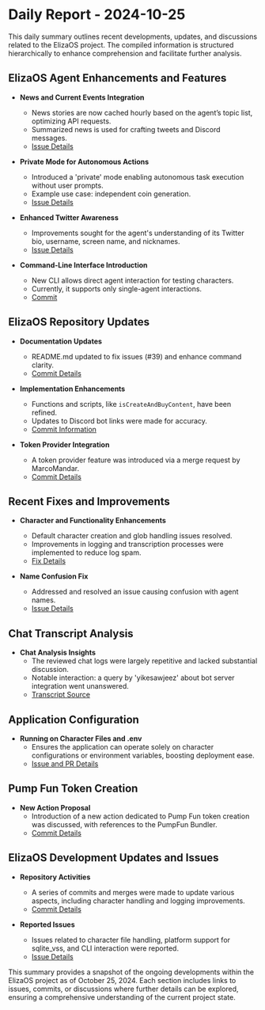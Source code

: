 # Daily Report - 2024-10-25

This daily summary outlines recent developments, updates, and discussions related to the ElizaOS project. The compiled information is structured hierarchically to enhance comprehension and facilitate further analysis.

## ElizaOS Agent Enhancements and Features

- **News and Current Events Integration**

  - News stories are now cached hourly based on the agent’s topic list, optimizing API requests.
  - Summarized news is used for crafting tweets and Discord messages.
  - [Issue Details](https://github.com/elizaOS/eliza/issues/26)

- **Private Mode for Autonomous Actions**

  - Introduced a 'private' mode enabling autonomous task execution without user prompts.
  - Example use case: independent coin generation.
  - [Issue Details](https://github.com/elizaOS/eliza/issues/29)

- **Enhanced Twitter Awareness**

  - Improvements sought for the agent's understanding of its Twitter bio, username, screen name, and nicknames.
  - [Issue Details](https://github.com/elizaOS/eliza/issues/27)

- **Command-Line Interface Introduction**
  - New CLI allows direct agent interaction for testing characters.
  - Currently, it supports only single-agent interactions.
  - [Commit](https://github.com/elizaOS/eliza/commit/eeeed7d804f7818411aefa20088379c7da3e4596)

## ElizaOS Repository Updates

- **Documentation Updates**

  - README.md updated to fix issues (#39) and enhance command clarity.
  - [Commit Details](https://github.com/elizaOS/eliza/commit/24af1c5dcea72cad241f650b74b80bb36bcb3200)

- **Implementation Enhancements**

  - Functions and scripts, like `isCreateAndBuyContent`, have been refined.
  - Updates to Discord bot links were made for accuracy.
  - [Commit Information](https://github.com/elizaOS/eliza/commit/bda7386589572a342e55070633f31e2e57f01158)

- **Token Provider Integration**
  - A token provider feature was introduced via a merge request by MarcoMandar.
  - [Commit Details](https://github.com/elizaOS/eliza/commit/2988d68a7d5160ab5dee22f10c77dcb5dfc523c0)

## Recent Fixes and Improvements

- **Character and Functionality Enhancements**

  - Default character creation and glob handling issues resolved.
  - Improvements in logging and transcription processes were implemented to reduce log spam.
  - [Fix Details](https://github.com/elizaOS/eliza/commit/2117ade29e81769f1e4ac4d08644fdd419e133bb)

- **Name Confusion Fix**
  - Addressed and resolved an issue causing confusion with agent names.
  - [Issue Details](https://github.com/elizaOS/eliza/issues/32)

## Chat Transcript Analysis

- **Chat Analysis Insights**
  - The reviewed chat logs were largely repetitive and lacked substantial discussion.
  - Notable interaction: a query by 'yikesawjeez' about bot server integration went unanswered.
  - [Transcript Source](https://discord.com/channels/1253563208833433701/1326603270893867064)

## Application Configuration

- **Running on Character Files and .env**
  - Ensures the application can operate solely on character configurations or environment variables, boosting deployment ease.
  - [Issue and PR Details](https://github.com/elizaOS/eliza/issues/30)

## Pump Fun Token Creation

- **New Action Proposal**
  - Introduction of a new action dedicated to Pump Fun token creation was discussed, with references to the PumpFun Bundler.
  - [Commit Details](https://github.com/elizaOS/eliza/commit/a236d54afb94b41b232eb3f42c71dd1abec762d4)

## ElizaOS Development Updates and Issues

- **Repository Activities**

  - A series of commits and merges were made to update various aspects, including character handling and logging improvements.
  - [Commit Details](https://github.com/elizaOS/eliza/commit/b9a51c361bfd761eb0cd407633e88fa67bee75a8)

- **Reported Issues**
  - Issues related to character file handling, platform support for sqlite_vss, and CLI interaction were reported.
  - [Issue Details](https://github.com/elizaOS/eliza/issues/40)

This summary provides a snapshot of the ongoing developments within the ElizaOS project as of October 25, 2024. Each section includes links to issues, commits, or discussions where further details can be explored, ensuring a comprehensive understanding of the current project state.
